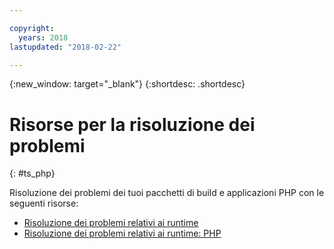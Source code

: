 ```yaml
---

copyright:
  years: 2018
lastupdated: "2018-02-22"

---
```


{:new_window: target="_blank"}
{:shortdesc: .shortdesc}

# Risorse per la risoluzione dei problemi
{: #ts_php}

Risoluzione dei problemi dei tuoi pacchetti di build e applicazioni PHP con le seguenti risorse:

* [Risoluzione dei problemi relativi ai runtime](../../troubleshoot/ts_runtimes.html#runtimes)
* [Risoluzione dei problemi relativi ai runtime: PHP](../../troubleshoot/ts_runtimes.html#ts_php)

